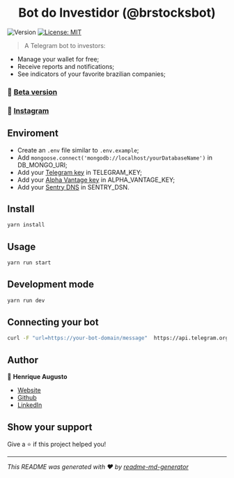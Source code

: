 <h1 align="center">Bot do Investidor (@brstocksbot) </h1>
<p>
  <img alt="Version" src="https://img.shields.io/badge/version-1.0.0-blue.svg?cacheSeconds=2592000" />
  <a href="#" target="_blank">
    <img alt="License: MIT" src="https://img.shields.io/badge/License-MIT-yellow.svg" />
  </a>
</p>

>  A Telegram bot to investors:
- Manage your wallet for free;
- Receive reports and notifications;
- See indicators of your favorite brazilian companies;

### 🤖 [Beta version](https://t.me/brstocksbot)
### :iphone: [Instagram](https://instagram.com/botdoinvestidor/)

## Enviroment

- Create an `.env` file similar to `.env.example`;
- Add `mongoose.connect('mongodb://localhost/yourDatabaseName')` in DB_MONGO_URI;
- Add your [Telegram key](https://telegram.me/BotFather) in TELEGRAM_KEY;
- Add your [Alpha Vantage key](https://www.alphavantage.co/support/#api-key) in ALPHA_VANTAGE_KEY;
- Add your [Sentry DNS](https://sentry.io/auth/login/) in SENTRY_DSN.

## Install

```sh
yarn install
```

## Usage

```sh
yarn run start
```

## Development mode

```sh
yarn run dev
```

## Connecting your bot

```sh
curl -F "url=https://your-bot-domain/message"  https://api.telegram.org/bot<your_api_token>/setWebhook
```



## Author

👤 **Henrique Augusto**

* [Website](https://linktr.ee/hick97)
* [Github](https://github.com/hick97)
* [LinkedIn](https://linkedin.com/in/henrique-augusto-84b490133)

## Show your support

Give a ⭐️ if this project helped you!

***
_This README was generated with ❤️ by [readme-md-generator](https://github.com/kefranabg/readme-md-generator)_
